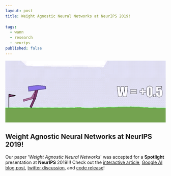 ```yaml
---
layout: post
title: Weight Agnostic Neural Networks at NeurIPS 2019!

tags:
  - wann
  - research
  - neurips
published: false
---
```

<img src="../img/wann_cover.gif" width="1024">

## Weight Agnostic Neural Networks at NeurIPS 2019!

Our paper '_Weight Agnostic Neural Networks_' was accepted for a **Spotlight** presentation at **NeurIPS** 2019!!! Check out the [interactive article](https://weightagnostic.github.io/), [Google AI blog post](https://ai.googleblog.com/2019/08/exploring-weight-agnostic-neural.html), [twitter discussion](https://mobile.twitter.com/hardmaru/status/1138600152048910336), and [code release](https://github.com/google/brain-tokyo-workshop/tree/master/WANNRelease)!
